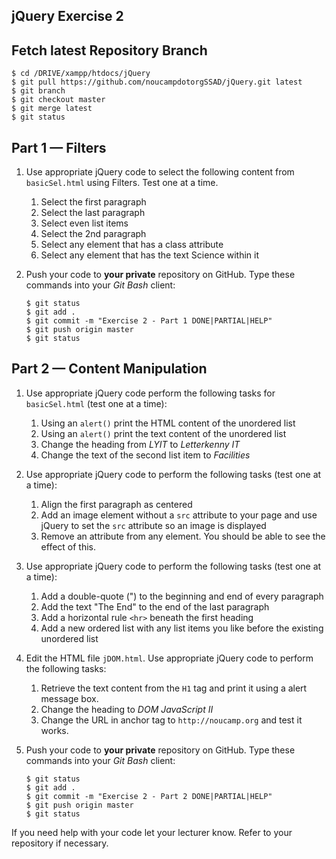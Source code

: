 ## jQuery Exercise 2


## Fetch latest Repository Branch

```
$ cd /DRIVE/xampp/htdocs/jQuery
$ git pull https://github.com/noucampdotorgSSAD/jQuery.git latest
$ git branch 
$ git checkout master
$ git merge latest
$ git status

```

## Part 1 — Filters

1.	Use appropriate jQuery code to select the following content from ``basicSel.html`` using Filters.  Test one at a time.

	1.	Select the first paragraph
	1.	Select the last paragraph
	1.	Select even list items
	1.	Select the 2nd paragraph
	1.	Select any element that has a class attribute
	1.	Select any element that has the text Science within it

1.	Push your code to **your private** repository on GitHub.  Type these commands into your *Git Bash* client:

	```
	$ git status
	$ git add .
	$ git commit -m "Exercise 2 - Part 1 DONE|PARTIAL|HELP"
	$ git push origin master
	$ git status

	```

## Part 2 — Content Manipulation

1.	Use appropriate jQuery code perform the following tasks for ``basicSel.html`` (test one at a time):

	1.	Using an ``alert()`` print the HTML content of the unordered list
	1.	Using an ``alert()`` print the text content of the unordered list
	1.	Change the heading from *LYIT* to *Letterkenny IT*
	1.	Change the text of the second list item to *Facilities*


1.	Use appropriate jQuery code to perform the following tasks (test one at a time):

	1.	Align the first paragraph as centered
	1.	Add an image element without a ``src`` attribute to your page and use jQuery to set the ``src`` attribute so an image is displayed
	1.	Remove an attribute from any element. You should be able to see the effect of this.
	

1.	Use appropriate jQuery code to perform the following tasks (test one at a time):

	1.	Add a double-quote (") to the beginning and end of every paragraph
	1.	Add the text "The End" to the end of the last paragraph
	1.	Add a horizontal rule ``<hr>`` beneath the first heading
	1.	Add a new ordered list with any list items you like before the existing unordered list	


1.	Edit the HTML file ``jDOM.html``. Use appropriate jQuery code to perform the following tasks:

	1.	Retrieve the text content from the ``H1`` tag and print it using a alert message box. 
	1.	Change the heading to *DOM JavaScript II*
	1.	Change the URL in anchor tag to ``http://noucamp.org`` and test it works. 


1.	Push your code to **your private** repository on GitHub.  Type these commands into your *Git Bash* client:

	```
	$ git status
	$ git add .
	$ git commit -m "Exercise 2 - Part 2 DONE|PARTIAL|HELP"
	$ git push origin master
	$ git status

	```

If you need help with your code let your lecturer know.  Refer to your repository if necessary.


